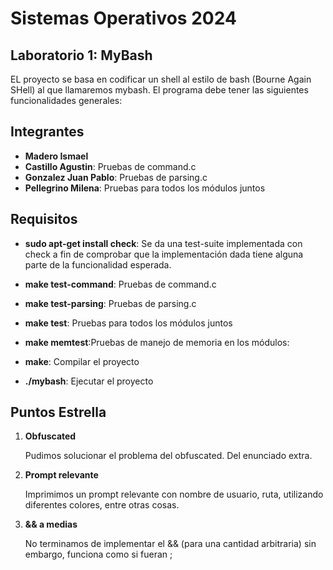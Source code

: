 # Sistemas Operativos 2024

## Laboratorio 1: MyBash

EL proyecto se basa en codificar un shell al estilo de bash (Bourne Again SHell) al que llamaremos mybash. El programa
debe tener las siguientes funcionalidades generales: 

## Integrantes

- **Madero Ismael**
- **Castillo Agustin**: Pruebas de command.c
- **Gonzalez Juan Pablo**: Pruebas de parsing.c
- **Pellegrino Milena**: Pruebas para todos los módulos juntos

## Requisitos

- **sudo apt-get install check**: Se da una test-suite implementada con check a fin de comprobar que la implementación dada tiene alguna parte de la funcionalidad esperada.
- **make test-command**: Pruebas de command.c
- **make test-parsing**: Pruebas de parsing.c
- **make test**: Pruebas para todos los módulos juntos
- **make memtest**:Pruebas de manejo de memoria en los módulos:

- **make**: Compilar el proyecto 
- **./mybash**: Ejecutar el proyecto


## Puntos Estrella

1. **Obfuscated**

   Pudimos solucionar el problema del obfuscated. Del enunciado extra. 
  
2. **Prompt relevante**

   Imprimimos un prompt relevante con nombre de usuario, ruta, utilizando diferentes colores, entre otras cosas. 
   
3. **&& a medias**

   No terminamos de implementar el && (para una cantidad arbitraria) sin embargo, funciona como si fueran ; 
   